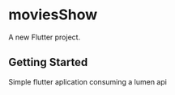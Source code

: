 # moviesShow

A new Flutter project.

## Getting Started

Simple flutter aplication consuming a lumen api



